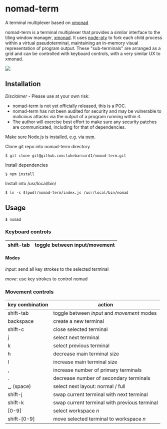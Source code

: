 
# nomad-term
A terminal multiplexer based on [xmonad](https://xmonad.org)

nomad-term is a terminal multiplexer that provides a similar interface to the tiling window manager, [xmonad](https://xmonad.org). It uses [node-pty](https://github.com/Microsoft/node-pty) to fork each child process within a virtual pseudoterminal, maintaining an in-memory visual representation of program output. These "sub-terminals" are arranged as a grid and can be controlled with keyboard controls, with a very similar UX to xmonad.

![](https://pbs.twimg.com/media/ESI4XXRXsAIpOWy?format=jpg&name=4096x4096)

## Installation

_Disclaimer_ - Please use at your own risk:
 - nomad-term is not yet officially released, this is a POC.
 - nomad-term has not been audited for security and may be vulnerable to malicious attacks via the output of a program running within it.
 - The author will exercise best effort to make sure any security patches are communicated, including for that of dependencies.

Make sure Node.js is installed, e.g. via [nvm](https://github.com/nvm-sh/nvm).

Clone git repo into nomad-term directory
```
$ git clone git@github.com:lukebarnard1/nomad-term.git
```

Install dependencies
```
$ npm install
```

Install into /usr/local/bin/
```
$ ln -s $(pwd)/nomad-term/index.js /usr/local/bin/nomad
```

## Usage

```
$ nomad
```

### Keyboard controls

| shift-tab | toggle between input/movement |
|-----------------|-----------------------|

#### Modes
_input_: send all key strokes to the selected terminal

_move_: use key strokes to control nomad

### Movement controls

| key combination | action |
|-----------------|-----------------------|
| shift-tab | toggle between _input_ and _movement_ modes |
| backspace   | create a new terminal |
| shift-c | close selected terminal |
| j | select next terminal |
| k | select previous terminal |
| h | decrease main terminal size |
| l | increase main terminal size |
| , | increase number of primary terminals |
| . | decrease number of secondary terminals |
| ␣ (space) | select next layout: normal / full |
| shift-j | swap current terminal with next terminal |
| shift-k | swap current terminal with previous terminal |
| [0-9] | select workspace _n_ |
| shift-[0-9] | move selected terminal to workspace _n_ |

